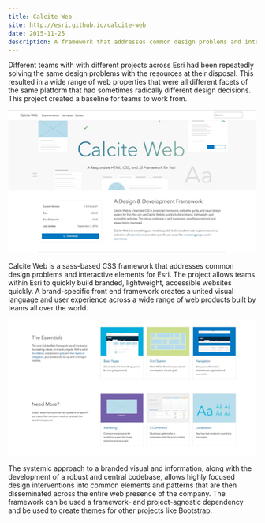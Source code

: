 ```yaml
---
title: Calcite Web
site: http://esri.github.io/calcite-web
date: 2015-11-25
description: A framework that addresses common design problems and interactive elements for Esri, creating a united visual language and user experience.
---
```


Different teams with with different projects across Esri had been repeatedly solving the same design problems with the resources at their disposal. This resulted in a wide range of web properties that were all different facets of the same platform that had sometimes radically different design decisions. This project created a baseline for teams to work from.

![Calcite Web](./calcite.jpg)

Calcite Web is a sass-based CSS framework that addresses common design problems and interactive elements for Esri. The project allows teams within Esri to quickly build branded, lightweight, accessible websites quickly. A brand-specific front end framework creates a united visual language and user experience across a wide range of web products built by teams all over the world.

![Copy Paste](./examples.jpg)

The systemic approach to a branded visual and information, along with the development of a robust and central codebase, allows highly focused design interventions into common elements and patterns that are then disseminated across the entire web presence of the company. The framework can be used a framework- and project-agnostic dependency and be used to create themes for other projects like Bootstrap.

